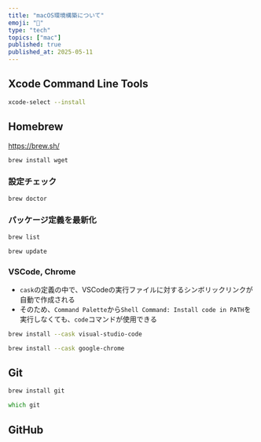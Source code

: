 ```yaml
---
title: "macOS環境構築について"
emoji: "🍎"
type: "tech"
topics: ["mac"]
published: true
published_at: 2025-05-11
---
```


## Xcode Command Line Tools

```zsh
xcode-select --install
```

## Homebrew

https://brew.sh/

```zsh
brew install wget
```

### 設定チェック

```zsh
brew doctor
```

### パッケージ定義を最新化

```zsh
brew list
```

```zsh
brew update
```

### VSCode, Chrome

- `cask`の定義の中で、VSCodeの実行ファイルに対するシンボリックリンクが自動で作成される
- そのため、`Command Palette`から`Shell Command: Install code in PATH`を実行しなくても、`code`コマンドが使用できる

```zsh
brew install --cask visual-studio-code
```

```zsh
brew install --cask google-chrome
```

## Git

```zsh
brew install git
```

```zsh
which git
```

## GitHub
